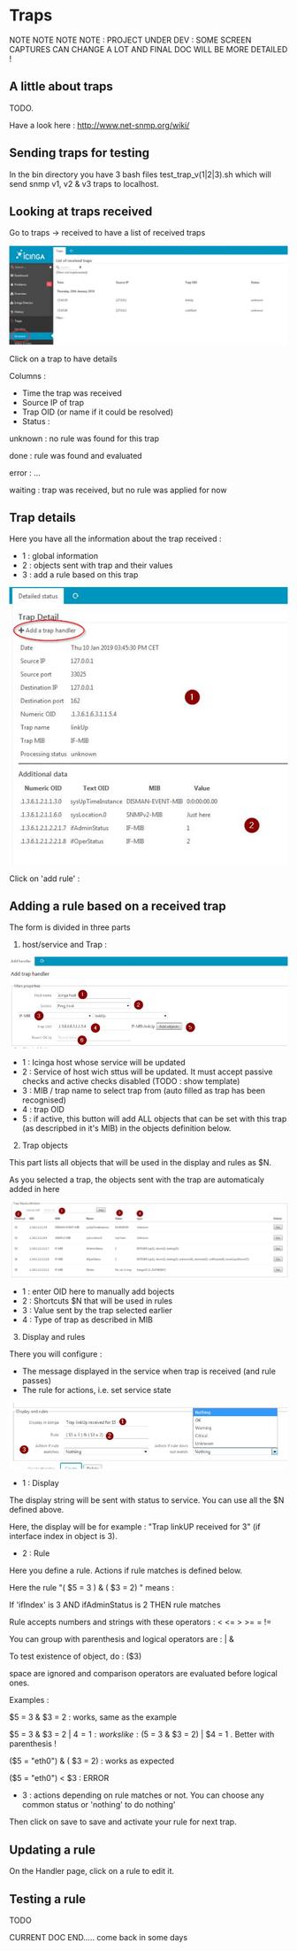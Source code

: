 Traps
===============

NOTE NOTE NOTE NOTE : PROJECT UNDER DEV : SOME SCREEN CAPTURES CAN CHANGE A LOT AND FINAL DOC WILL BE MORE DETAILED !

A little about traps
---------------

TODO.

Have a look here : http://www.net-snmp.org/wiki/


Sending traps for testing
---------------

In the bin directory you have 3 bash files test_trap_v(1|2|3).sh which will send snmp v1, v2 & v3 traps to localhost.

Looking at traps received
---------------

Go to traps -> received to have a list of received traps

![trap-1](img/Trap-rule-1.jpg)

Click on a trap to have details

Columns : 
* Time the trap was received
* Source IP of trap
* Trap OID (or name if it could be resolved)
* Status : 

unknown : no rule was found for this trap

done : rule was found and evaluated

error : ...

waiting : trap was received, but no rule was applied for now




Trap details
---------------

Here you have all the information about the trap received :
* 1 : global information
* 2 : objects sent with trap and their values
* 3 : add a rule based on this trap

![trap-detail](img/trap-detail.jpg)

Click on 'add rule' : 


Adding a rule based on a received trap
---------------
	
The form is divided in three parts

1) host/service and Trap : 

![add-from-trap-1](img/add-from-trap-1.jpg)

* 1 : Icinga host whose service will be updated
* 2 : Service of host wich sttus will be updated. It must accept passive checks and active checks disabled (TODO : show template)
* 3 : MIB / trap name to select trap from (auto filled as trap has been recognised)
* 4 : trap OID
* 5 : if active, this button will add ALL objects that can be set with this trap (as descripbed in it's MIB) in the objects definition below.

2) Trap objects

This part lists all objects that will be used in the display and rules as $N.

As you selected a trap, the objects sent with the trap are automaticaly added in here

![add-from-trap-2](img/add-from-trap-2.jpg)

* 1 : enter OID here to manually add bojects
* 2 : Shortcuts $N that will be used in rules
* 3 : Value sent by the trap selected earlier
* 4 : Type of trap as described in MIB

3) Display and rules

There you will configure : 
* The message displayed in the service when trap is received (and rule passes)
* The rule for actions, i.e. set service state

![add-from-trap-3](img/add-from-trap-3.jpg)

* 1 : Display

The display string will be sent with status to service. You can use all the $N defined above.

Here, the display will be for example : "Trap linkUP received for 3"
(if interface index in object is 3).

* 2 : Rule

Here you define a rule. Actions if rule matches is defined below.

Here the rule "( $5 = 3 ) & ( $3 = 2) " means : 

If 'ifIndex' is 3 AND ifAdminStatus is 2 THEN rule matches

Rule accepts numbers and strings with these operators : < <= > >= = !=

You can group with parenthesis and logical operators are : | &

To test existence of object, do : ($3)

space are ignored and comparison operators are evaluated before logical ones.

Examples : 

$5 = 3  &  $3 = 2 : works, same as the example

$5 = 3  &  $3 = 2 | $4 = 1 : works like : ($5 = 3  &  $3 = 2) | $4 = 1 . Better with parenthesis !

($5 = "eth0") & ( $3 = 2) : works as expected

($5 = "eth0") < $3 : ERROR

* 3 : actions depending on rule matches or not. You can choose any common status or 'nothing' to do nothing'

Then click on save to save and activate your rule for next trap.


Updating a rule
---------------

On the Handler page, click on a rule to edit it.


Testing a rule
---------------
TODO

CURRENT DOC END..... come back in some days


